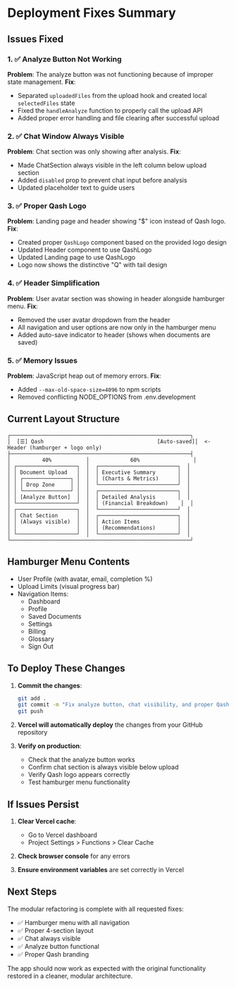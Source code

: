 # Deployment Fixes Summary

## Issues Fixed

### 1. ✅ Analyze Button Not Working
**Problem**: The analyze button was not functioning because of improper state management.
**Fix**: 
- Separated `uploadedFiles` from the upload hook and created local `selectedFiles` state
- Fixed the `handleAnalyze` function to properly call the upload API
- Added proper error handling and file clearing after successful upload

### 2. ✅ Chat Window Always Visible
**Problem**: Chat section was only showing after analysis.
**Fix**: 
- Made ChatSection always visible in the left column below upload section
- Added `disabled` prop to prevent chat input before analysis
- Updated placeholder text to guide users

### 3. ✅ Proper Qash Logo
**Problem**: Landing page and header showing "$" icon instead of Qash logo.
**Fix**: 
- Created proper `QashLogo` component based on the provided logo design
- Updated Header component to use QashLogo
- Updated Landing page to use QashLogo
- Logo now shows the distinctive "Q" with tail design

### 4. ✅ Header Simplification
**Problem**: User avatar section was showing in header alongside hamburger menu.
**Fix**: 
- Removed the user avatar dropdown from the header
- All navigation and user options are now only in the hamburger menu
- Added auto-save indicator to header (shows when documents are saved)

### 5. ✅ Memory Issues
**Problem**: JavaScript heap out of memory errors.
**Fix**: 
- Added `--max-old-space-size=4096` to npm scripts
- Removed conflicting NODE_OPTIONS from .env.development

## Current Layout Structure

```
┌─────────────────────────────────────────────────────────┐
│  [☰] Qash                                    [Auto-saved]│  <- Header (hamburger + logo only)
├─────────────────────────────────────────────────────────┤
│          40%           │             60%                 │
│ ┌───────────────────┐  │  ┌─────────────────────────┐  │
│ │ Document Upload   │  │  │ Executive Summary       │  │
│ │ ┌───────────────┐ │  │  │ (Charts & Metrics)      │  │
│ │ │ Drop Zone     │ │  │  └─────────────────────────┘  │
│ │ └───────────────┘ │  │  ┌─────────────────────────┐  │
│ │ [Analyze Button]  │  │  │ Detailed Analysis       │  │
│ └───────────────────┘  │  │ (Financial Breakdown)    │  │
│ ┌───────────────────┐  │  └─────────────────────────┘  │
│ │ Chat Section      │  │  ┌─────────────────────────┐  │
│ │ (Always visible)  │  │  │ Action Items            │  │
│ │                   │  │  │ (Recommendations)       │  │
│ └───────────────────┘  │  └─────────────────────────┘  │
└─────────────────────────────────────────────────────────┘
```

## Hamburger Menu Contents
- User Profile (with avatar, email, completion %)
- Upload Limits (visual progress bar)
- Navigation Items:
  - Dashboard
  - Profile
  - Saved Documents
  - Settings
  - Billing
  - Glossary
  - Sign Out

## To Deploy These Changes

1. **Commit the changes**:
   ```bash
   git add .
   git commit -m "Fix analyze button, chat visibility, and proper Qash branding"
   git push
   ```

2. **Vercel will automatically deploy** the changes from your GitHub repository

3. **Verify on production**:
   - Check that the analyze button works
   - Confirm chat section is always visible below upload
   - Verify Qash logo appears correctly
   - Test hamburger menu functionality

## If Issues Persist

1. **Clear Vercel cache**:
   - Go to Vercel dashboard
   - Project Settings > Functions > Clear Cache

2. **Check browser console** for any errors

3. **Ensure environment variables** are set correctly in Vercel

## Next Steps

The modular refactoring is complete with all requested fixes:
- ✅ Hamburger menu with all navigation
- ✅ Proper 4-section layout
- ✅ Chat always visible
- ✅ Analyze button functional
- ✅ Proper Qash branding

The app should now work as expected with the original functionality restored in a cleaner, modular architecture.